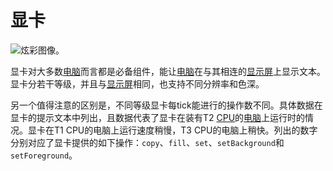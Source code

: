 # 显卡

![炫彩图像。](oredict:opencomputers:graphicsCard1)

显卡对大多数[电脑](../general/computer.md)而言都是必备组件，能让[电脑](../general/computer.md)在与其相连的[显示屏](../block/screen1.md)上显示文本。显卡分若干等级，并且与[显示屏](../block/screen1.md)相同，也支持不同分辨率和色深。

另一个值得注意的区别是，不同等级显卡每tick能进行的操作数不同。具体数据在显卡的提示文本中列出，且数据代表了显卡在装有T2 [CPU](cpu1.md)的[电脑](../general/computer.md)上运行时的情况。显卡在T1 CPU的电脑上运行速度稍慢，T3 CPU的电脑上稍快。列出的数字分别对应了显卡提供的如下操作：`copy`、`fill`、`set`、`setBackground`和`setForeground`。
